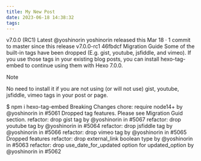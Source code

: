```yaml
---
title: My New Post
date: 2023-06-18 14:38:32
tags:
---
```

v7.0.0 (RC1) Latest
@yoshinorin yoshinorin released this Mar 18
· 1 commit to master since this release
 v7.0.0-rc1
 46fbdcf
Migration Guide
Some of the built-in tags have been dropped (E.g. gist, youtube, jsfiddle, and vimeo). If you use those tags in your existing blog posts, you can install hexo-tag-embed to continue using them with Hexo 7.0.0.

Note

No need to install it if you are not using (or will not use) gist, youtube, jsfiddle, vimeo tags in your post or page.

$ npm i hexo-tag-embed
Breaking Changes
chore: require node14+ by @yoshinorin in #5061
Dropped tag features. Please see Migration Guid section.
refactor: drop gist tag by @yoshinorin in #5067
refactor: drop youtube tag by @yoshinorin in #5064
refactor: drop jsfiddle tag by @yoshinorin in #5066
refactor: drop vimeo tag by @yoshinorin in #5065
Dropped features
refactor: drop external_link boolean type by @yoshinorin in #5063
refactor: drop use_date_for_updated option for updated_option by @yoshinorin in #5062
